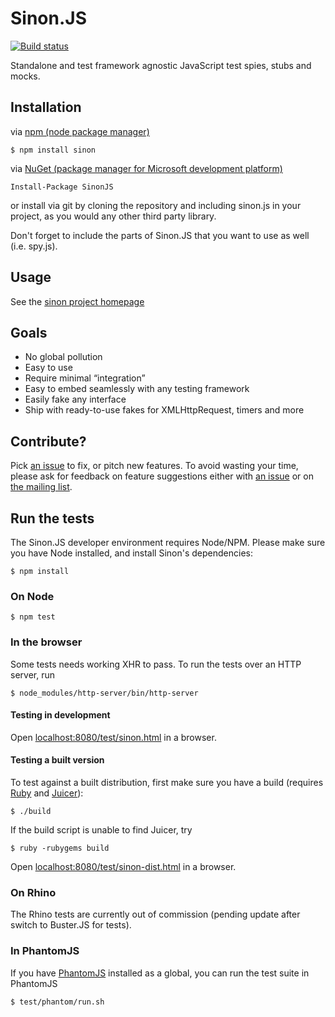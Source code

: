 # Sinon.JS

[![Build status](https://secure.travis-ci.org/cjohansen/Sinon.JS.svg?branch=master)](http://travis-ci.org/cjohansen/Sinon.JS)

Standalone and test framework agnostic JavaScript test spies, stubs and mocks.

## Installation

via [npm (node package manager)](http://github.com/isaacs/npm)

    $ npm install sinon

via [NuGet (package manager for Microsoft development platform)](https://www.nuget.org/packages/SinonJS)

    Install-Package SinonJS

or install via git by cloning the repository and including sinon.js
in your project, as you would any other third party library.

Don't forget to include the parts of Sinon.JS that you want to use as well
(i.e. spy.js).

## Usage

See the [sinon project homepage](http://sinonjs.org/)

## Goals

* No global pollution
* Easy to use
* Require minimal “integration”
* Easy to embed seamlessly with any testing framework
* Easily fake any interface
* Ship with ready-to-use fakes for XMLHttpRequest, timers and more

## Contribute?

Pick [an issue](http://github.com/cjohansen/Sinon.JS/issues) to fix, or pitch
new features. To avoid wasting your time, please ask for feedback on feature
suggestions either with [an issue](http://github.com/cjohansen/Sinon.JS/issues/new)
or on [the mailing list](http://groups.google.com/group/sinonjs).

## Run the tests

The Sinon.JS developer environment requires Node/NPM. Please make sure you have
Node installed, and install Sinon's dependencies:

    $ npm install

### On Node

    $ npm test

### In the browser

Some tests needs working XHR to pass. To run the tests over an HTTP server, run

    $ node_modules/http-server/bin/http-server

#### Testing in development

Open [localhost:8080/test/sinon.html](http://localhost:8080/test/sinon.html) in a browser.

#### Testing a built version

To test against a built distribution, first
make sure you have a build (requires [Ruby][ruby] and [Juicer][juicer]):

    $ ./build

[ruby]: https://www.ruby-lang.org/en/
[juicer]: http://rubygems.org/gems/juicer

If the build script is unable to find Juicer, try

    $ ruby -rubygems build

Open [localhost:8080/test/sinon-dist.html](http://localhost:8080/test/sinon-dist.html) in a browser.

### On Rhino

The Rhino tests are currently out of commission (pending update after switch to
Buster.JS for tests).

### In PhantomJS

If you have [PhantomJS](http://phantomjs.org) installed as a global, you can run the test suite in PhantomJS

```
$ test/phantom/run.sh
```
